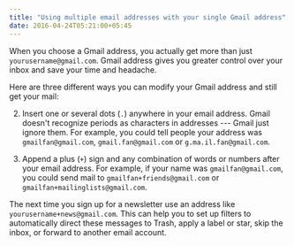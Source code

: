 ```yaml
---
title: "Using multiple email addresses with your single Gmail address"
date: 2016-04-24T05:21:00+05:45
---
```


When you choose a Gmail address, you actually get more than just `yourusername@gmail.com`. Gmail address gives you greater control over your inbox and save your time and headache.

Here are three different ways you can modify your Gmail address and still get your mail:


2. Insert one or several dots (`.`) anywhere in your email address. Gmail doesn't recognize periods as characters in addresses --- Gmail just ignore them. For example, you could tell people your address was `gmailfan@gmail.com`, `gmail.fan@gmail.com` or `g.ma.il.fan@gmail.com`.

3. Append a plus (`+`) sign and any combination of words or numbers after your email address. For example, if your name was `gmailfan@gmail.com`, you could send mail to `gmailfan+friends@gmail.com` or `gmailfan+mailinglists@gmail.com`.

The next time you sign up for a newsletter use an address like `yourusername+news@gmail.com`. This can help you to set up filters to automatically direct these messages to Trash, apply a label or star, skip the inbox, or forward to another email account.
